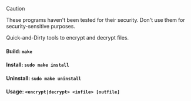 > [!CAUTION]
> These programs haven't been tested for their security. Don't use them for security-sensitive purposes.

Quick-and-Dirty tools to encrypt and decrypt files.

#### Build: `make`

#### Install: `sudo make install`

#### Uninstall: `sudo make uninstall`

#### Usage: `<encrypt|decrypt> <infile> [outfile]`
